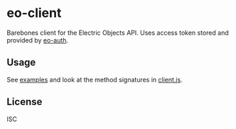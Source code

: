 # eo-client

Barebones client for the Electric Objects API. Uses access token stored and provided by [eo-auth](https://github.com/bertrandom/eo-auth).

## Usage

See [examples](examples) and look at the method signatures in [client.js](client.js).

## License

ISC